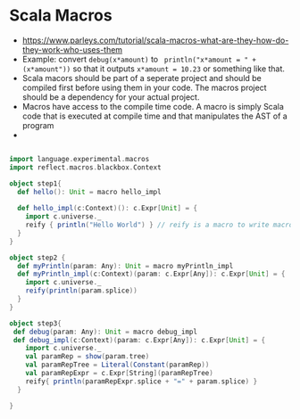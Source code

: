 Scala Macros
=============
* https://www.parleys.com/tutorial/scala-macros-what-are-they-how-do-they-work-who-uses-them
* Example: convert `debug(x*amount)` to ` println("x*amount = " + (x*amount"))` so that it outputs `x*amount = 10.23` or something like that. 
* Scala macors should be part of a seperate project and should be compiled first before using them in your code. The macros project should be a dependency for your actual project. 
* Macros have access to the compile time code. A macro is simply Scala code that is executed at compile time and that manipulates the AST of a program
* 
```scala

import language.experimental.macros
import reflect.macros.blackbox.Context

object step1{ 
  def hello(): Unit = macro hello_impl
  
  def hello_impl(c:Context)(): c.Expr[Unit] = { 
    import c.universe._
    reify { println("Hello World") } // reify is a macro to write macros. 
  }
}

object step2 { 
  def myPrintln(param: Any): Unit = macro myPrintln_impl
  def myPrintln_impl(c:Context)(param: c.Expr[Any]): c.Expr[Unit] = { 
    import c.universe._ 
    reify(println(param.splice))
  }
}

object step3{ 
 def debug(param: Any): Unit = macro debug_impl
 def debug_impl(c:Context)(param: c.Expr[Any]): c.Expr[Unit] = { 
    import c.universe._ 
    val paramRep = show(param.tree)
    val paramRepTree = Literal(Constant(paramRep))
    val paramRepExpr = c.Expr[String](paramRepTree)
    reify{ println(paramRepExpr.splice + "=" + param.splice) }
  }

}


```
